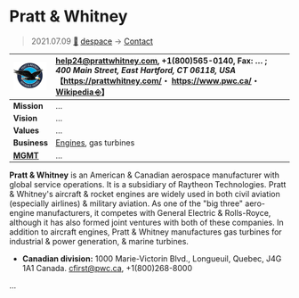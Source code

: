 # Pratt & Whitney
> 2021.07.09 [🚀](../../index/index.md) [despace](../index.md) → [Contact](../contact.md)

|[![](../f/contact/p/pratt_n_whitney_logo1_thumb.webp)](../f/contact/p/pratt_n_whitney_logo1.webp)|<help24@prattwhitney.com>, +1(800)565-0140, Fax: … ;<br> *400 Main Street, East Hartford, CT 06118, USA*<br> 【<https://prattwhitney.com/>・ <https://www.pwc.ca/>・ [Wikipedia ⎆](https://en.wikipedia.org/wiki/Pratt_%26_Whitney)】|
|:--|:--|
|**Mission**|…|
|**Vision**|…|
|**Values**|…|
|**Business**|[Engines](../ps.md), gas turbines|
|**[MGMT](../mgmt.md)**|…|

**Pratt & Whitney** is an American & Canadian aerospace manufacturer with global service operations. It is a subsidiary of Raytheon Technologies. Pratt & Whitney's aircraft & rocket engines are widely used in both civil aviation (especially airlines) & military aviation. As one of the "big three" aero-engine manufacturers, it competes with General Electric & Rolls-Royce, although it has also formed joint ventures with both of these companies. In addition to aircraft engines, Pratt & Whitney manufactures gas turbines for industrial & power generation, & marine turbines.

   - **Canadian division:** 1000 Marie-Victorin Blvd., Longueuil, Quebec, J4G 1A1 Canada. <cfirst@pwc.ca>, +1(800)268-8000

<p style="page-break-after:always"> </p>

…
